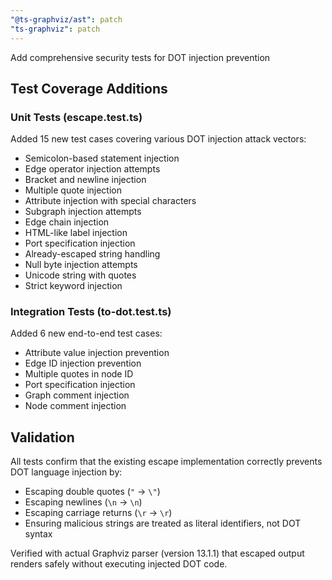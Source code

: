```yaml
---
"@ts-graphviz/ast": patch
"ts-graphviz": patch
---
```


Add comprehensive security tests for DOT injection prevention

## Test Coverage Additions

### Unit Tests (escape.test.ts)
Added 15 new test cases covering various DOT injection attack vectors:
- Semicolon-based statement injection
- Edge operator injection attempts
- Bracket and newline injection
- Multiple quote injection
- Attribute injection with special characters
- Subgraph injection attempts
- Edge chain injection
- HTML-like label injection
- Port specification injection
- Already-escaped string handling
- Null byte injection attempts
- Unicode string with quotes
- Strict keyword injection

### Integration Tests (to-dot.test.ts)
Added 6 new end-to-end test cases:
- Attribute value injection prevention
- Edge ID injection prevention
- Multiple quotes in node ID
- Port specification injection
- Graph comment injection
- Node comment injection

## Validation

All tests confirm that the existing escape implementation correctly prevents DOT language injection by:
- Escaping double quotes (`"` → `\"`)
- Escaping newlines (`\n` → `\n`)
- Escaping carriage returns (`\r` → `\r`)
- Ensuring malicious strings are treated as literal identifiers, not DOT syntax

Verified with actual Graphviz parser (version 13.1.1) that escaped output renders safely without executing injected DOT code.
